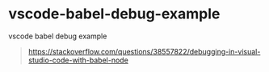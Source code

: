 # vscode-babel-debug-example
vscode babel debug example

> https://stackoverflow.com/questions/38557822/debugging-in-visual-studio-code-with-babel-node